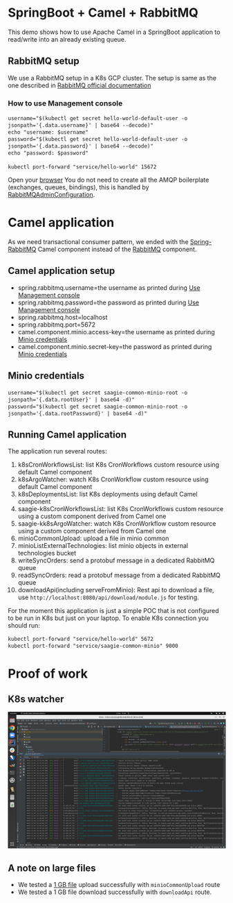 # SpringBoot + Camel + RabbitMQ
This demo shows how to use Apache Camel in a SpringBoot application to read/write into an already existing queue.
## RabbitMQ setup
We use a RabbitMQ setup in a K8s GCP cluster. The setup is same as the one described in [RabbitMQ official documentation](https://www.rabbitmq.com/kubernetes/operator/quickstart-operator.html)

### How to use Management console

```
username="$(kubectl get secret hello-world-default-user -o jsonpath='{.data.username}' | base64 --decode)"
echo "username: $username"
password="$(kubectl get secret hello-world-default-user -o jsonpath='{.data.password}' | base64 --decode)"
echo "password: $password"

kubectl port-forward "service/hello-world" 15672
```

Open your [browser](http://localhost:15672/) 
You do not need to create all the AMQP boilerplate (exchanges, queues, bindings), this is handled by [RabbitMQAdminConfiguration](https://github.com/vincentditlevinz/demo/blob/e8c7208841beede9ac0214070edb1a1cd1cca66c/src/main/kotlin/com/example/demo/RabbitMQAdminConfiguration.kt#L14).

# Camel application

As we need transactional consumer pattern, we ended with the [Spring-RabbitMQ](https://camel.apache.org/components/latest/spring-rabbitmq-component.html) Camel component instead of the [RabbitMQ](https://camel.apache.org/components/latest/rabbitmq-component.html) component.
## Camel application setup
* spring.rabbitmq.username=the username as printed during [Use Management console](#how-to-use-management-console)
* spring.rabbitmq.password=the password as printed during [Use Management console](#how-to-use-management-console)
* spring.rabbitmq.host=localhost
* spring.rabbitmq.port=5672
* camel.component.minio.access-key=the username as printed during [Minio credentials](#minio-credentials)
* camel.component.minio.secret-key=the password as printed during [Minio credentials](#minio-credentials)

## Minio credentials

```
username="$(kubectl get secret saagie-common-minio-root -o jsonpath='{.data.rootUser}' | base64 -d)"
password="$(kubectl get secret saagie-common-minio-root -o jsonpath='{.data.rootPassword}' | base64 -d)"
```

## Running Camel application
The application run several routes:
1. k8sCronWorkflowsList: list K8s CronWorkflows custom resource using default Camel component 
2. k8sArgoWatcher: watch K8s CronWorkflow custom resource using default Camel component 
3. k8sDeploymentsList: list K8s deployments using default Camel component 
4. saagie-k8sCronWorkflowsList: list K8s CronWorkflows custom resource using a custom component derived from Camel one
5. saagie-kk8sArgoWatcher: watch K8s CronWorkflow custom resource using a custom component derived from Camel one 
6. minioCommonUpload: upload a file in minio common 
7. minioListExternalTechnologies: list minio objects in external technologies bucket 
8. writeSyncOrders: send a protobuf message in a dedicated RabbitMQ queue 
9. readSyncOrders: read a protobuf message from a dedicated RabbitMQ queue 
10. downloadApi(including serveFromMinio): Rest api to download a file, use `http://localhost:8080/api/download/module.js` for testing.

For the moment this application is just a simple POC that is not configured to be run in K8s but just on your laptop. To enable K8s connection you should run:

```
kubectl port-forward "service/hello-world" 5672
kubectl port-forward "service/saagie-common-minio" 9000
```

# Proof of work
## K8s watcher
![K8s watcher outputs](./img/Capture%20d’écran%20du%202022-11-02%2012-28-07.png)

## A note on large files

* We tested a [1 GB file](https://testfiledownload.com/) upload successfully with `minioCommonUpload` route
* We tested a 1 GB file download successfully with `downloadApi` route.
